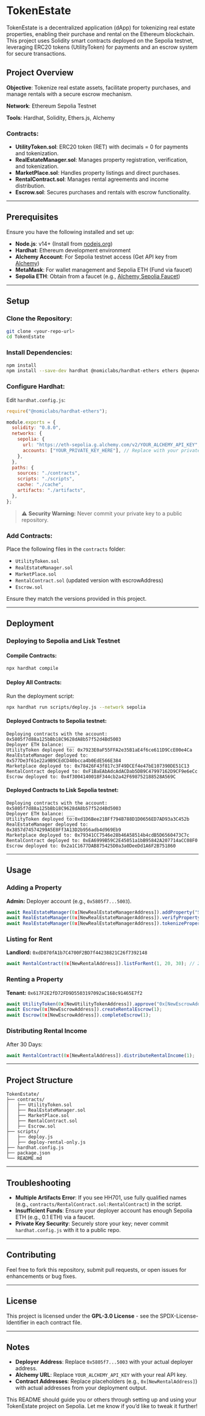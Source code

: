 # TokenEstate

TokenEstate is a decentralized application (dApp) for tokenizing real estate properties, enabling their purchase and rental on the Ethereum blockchain. This project uses Solidity smart contracts deployed on the Sepolia testnet, leveraging ERC20 tokens (UtilityToken) for payments and an escrow system for secure transactions.

## Project Overview

**Objective**: Tokenize real estate assets, facilitate property purchases, and manage rentals with a secure escrow mechanism.

**Network**: Ethereum Sepolia Testnet

**Tools**: Hardhat, Solidity, Ethers.js, Alchemy

### Contracts:

- **UtilityToken.sol**: ERC20 token (RET) with decimals = 0 for payments and tokenization.
- **RealEstateManager.sol**: Manages property registration, verification, and tokenization.
- **MarketPlace.sol**: Handles property listings and direct purchases.
- **RentalContract.sol**: Manages rental agreements and income distribution.
- **Escrow.sol**: Secures purchases and rentals with escrow functionality.

---

## Prerequisites

Ensure you have the following installed and set up:

- **Node.js**: v14+ (Install from [nodejs.org](https://nodejs.org/))
- **Hardhat**: Ethereum development environment
- **Alchemy Account**: For Sepolia testnet access (Get API key from [Alchemy](https://www.alchemy.com/))
- **MetaMask**: For wallet management and Sepolia ETH (Fund via faucet)
- **Sepolia ETH**: Obtain from a faucet (e.g., [Alchemy Sepolia Faucet](https://www.alchemy.com/faucets/ethereum-sepolia))

---

## Setup

### Clone the Repository:

```bash
git clone <your-repo-url>
cd TokenEstate
```

### Install Dependencies:

```bash
npm install
npm install --save-dev hardhat @nomiclabs/hardhat-ethers ethers @openzeppelin/contracts
```

### Configure Hardhat:

Edit `hardhat.config.js`:

```javascript
require("@nomiclabs/hardhat-ethers");

module.exports = {
  solidity: "0.8.0",
  networks: {
    sepolia: {
      url: "https://eth-sepolia.g.alchemy.com/v2/YOUR_ALCHEMY_API_KEY",
      accounts: ["YOUR_PRIVATE_KEY_HERE"], // Replace with your private key
    },
  },
  paths: {
    sources: "./contracts",
    scripts: "./scripts",
    cache: "./cache",
    artifacts: "./artifacts",
  },
};
```

> ⚠️ **Security Warning:** Never commit your private key to a public repository.

### Add Contracts:

Place the following files in the `contracts` folder:

- `UtilityToken.sol`
- `RealEstateManager.sol`
- `MarketPlace.sol`
- `RentalContract.sol` (updated version with escrowAddress)
- `Escrow.sol`

Ensure they match the versions provided in this project.

---

## Deployment

### Deploying to Sepolia and Lisk Testnet

#### Compile Contracts:

```bash
npx hardhat compile
```

#### Deploy All Contracts:

Run the deployment script:

```bash
npx hardhat run scripts/deploy.js --network sepolia
```

#### Deployed Contracts to Sepolia testnet:

```
Deploying contracts with the account: 0x5805f7d88a125bBb18C9628dA8b57f52d4Bd5003
Deployer ETH balance: ___
UtilityToken deployed to: 0x7923E0aF55FFA2e35B1aE4f6ce611D9CcE00e4Ca
RealEstateManager deployed to: 0x577De3f61e22a9B9CEdCD40bcca4b0EdE566E384
Marketplace deployed to: 0x78426F43f817c3F49DCEf4e47bE107390DE51C13
RentalContract deployed to: 0xF1BaEAbAdcAdACDab5DB9C47997162D9CF9e6eCc
Escrow deployed to: 0x4f3004140018F344cb2a42F698752188528A569C
```

#### Deployed Contracts to Lisk Sepolia testnet:

```
Deploying contracts with the account: 0x5805f7d88a125bBb18C9628dA8b57f52d4Bd5003
Deployer ETH balance: ___
UtilityToken deployed to:0xd1D6Bee21BFf794B788D1D0656ED7AD93a3C452b
RealEstateManager deployed to: 0x3857d74574299A5E8Ff3A13D2b956adb4d969Eb9
Marketplace deployed to: 0x79341CC7546e28b46A58514b4cdB5D6560473C7c
RentalContract deployed to: 0xEA6999B59C2E45051a1bB95842A207714aCC08F0
Escrow deployed to: 0x2a1C1677DAB875425D0a3a0DeeDd1A6F2B751860

```

---

## Usage

### Adding a Property

**Admin:** Deployer account (e.g., `0x5805f7...5003`).

```javascript
await RealEstateManager(0x[NewRealEstateManagerAddress]).addProperty("Skyline Condo", "789 Sky Ln", 1500, "0xdD870fA1b7C4700F2BD7f44238821C26f7392148");
await RealEstateManager(0x[NewRealEstateManagerAddress]).verifyProperty(1);
await RealEstateManager(0x[NewRealEstateManagerAddress]).tokenizeProperty(1, 100);
```

### Listing for Rent

**Landlord:** `0xdD870fA1b7C4700F2BD7f44238821C26f7392148`

```javascript
await RentalContract(0x[NewRentalAddress]).listForRent(1, 20, 30); // 20 RET, 30 days
```

### Renting a Property

**Tenant:** `0x617F2E2fD72FD9D5503197092aC168c91465E7f2`

```javascript
await UtilityToken(0x[NewUtilityTokenAddress]).approve("0x[NewEscrowAddress]", 20);
await Escrow(0x[NewEscrowAddress]).createRentalEscrow(1);
await Escrow(0x[NewEscrowAddress]).completeEscrow(1);
```

### Distributing Rental Income

After 30 Days:

```javascript
await RentalContract(0x[NewRentalAddress]).distributeRentalIncome(1);
```

---

## Project Structure

```
TokenEstate/
├── contracts/
│   ├── UtilityToken.sol
│   ├── RealEstateManager.sol
│   ├── MarketPlace.sol
│   ├── RentalContract.sol
│   ├── Escrow.sol
├── scripts/
│   ├── deploy.js
│   ├── deploy-rental-only.js
├── hardhat.config.js
├── package.json
└── README.md
```

---

## Troubleshooting

- **Multiple Artifacts Error**: If you see HH701, use fully qualified names (e.g., `contracts/RentalContract.sol:RentalContract`) in the script.
- **Insufficient Funds**: Ensure your deployer account has enough Sepolia ETH (e.g., 0.1 ETH) via a faucet.
- **Private Key Security**: Securely store your key; never commit `hardhat.config.js` with it to a public repo.

---

## Contributing

Feel free to fork this repository, submit pull requests, or open issues for enhancements or bug fixes.

---

## License

This project is licensed under the **GPL-3.0 License** - see the SPDX-License-Identifier in each contract file.

---

## Notes

- **Deployer Address**: Replace `0x5805f7...5003` with your actual deployer address.
- **Alchemy URL**: Replace `YOUR_ALCHEMY_API_KEY` with your real API key.
- **Contract Addresses**: Replace placeholders (e.g., `0x[NewRentalAddress]`) with actual addresses from your deployment output.

This README should guide you or others through setting up and using your TokenEstate project on Sepolia. Let me know if you’d like to tweak it further!
